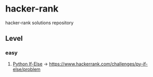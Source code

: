 # hacker-rank
hacker-rank solutions repository

## Level

### easy
1. [Python If-Else](https://github.com/xotrs/hacker-rank/blob/master/easy/if-else.py) -> https://www.hackerrank.com/challenges/py-if-else/problem
